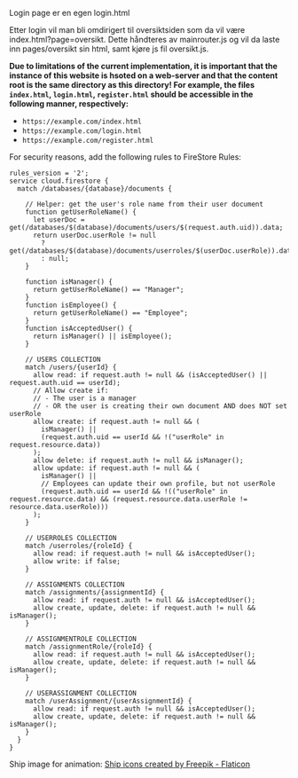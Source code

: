 Login page er en egen login.html

Etter login vil man bli omdirigert til oversiktsiden som da vil være index.html?page=oversikt. Dette håndteres av mainrouter.js og vil da laste inn pages/oversikt sin html, samt kjøre js fil oversikt.js.

**Due to limitations of the current implementation, it is important that the instance of this website is hsoted on a web-server and that the content root is the same directory as this directory! For example, the files `index.html`, `login.html`, `register.html` should be accessible in the following manner, respectively:**

- `https://example.com/index.html`
- `https://example.com/login.html`
- `https://example.com/register.html`


For security reasons, add the following rules to FireStore Rules:
```
rules_version = '2';
service cloud.firestore {
  match /databases/{database}/documents {

    // Helper: get the user's role name from their user document
    function getUserRoleName() {
      let userDoc = get(/databases/$(database)/documents/users/$(request.auth.uid)).data;
      return userDoc.userRole != null
        ? get(/databases/$(database)/documents/userroles/$(userDoc.userRole)).data.name
        : null;
    }

    function isManager() {
      return getUserRoleName() == "Manager";
    }
    function isEmployee() {
      return getUserRoleName() == "Employee";
    }
    function isAcceptedUser() {
      return isManager() || isEmployee();
    }

    // USERS COLLECTION
    match /users/{userId} {
      allow read: if request.auth != null && (isAcceptedUser() || request.auth.uid == userId);
      // Allow create if:
      // - The user is a manager
      // - OR the user is creating their own document AND does NOT set userRole
      allow create: if request.auth != null && (
        isManager() ||
        (request.auth.uid == userId && !("userRole" in request.resource.data))
      );
      allow delete: if request.auth != null && isManager();
      allow update: if request.auth != null && (
        isManager() ||
        // Employees can update their own profile, but not userRole
        (request.auth.uid == userId && !(("userRole" in request.resource.data) && (request.resource.data.userRole != resource.data.userRole)))
      );
    }

    // USERROLES COLLECTION
    match /userroles/{roleId} {
      allow read: if request.auth != null && isAcceptedUser();
      allow write: if false;
    }

    // ASSIGNMENTS COLLECTION
    match /assignments/{assignmentId} {
      allow read: if request.auth != null && isAcceptedUser();
      allow create, update, delete: if request.auth != null && isManager();
    }

    // ASSIGNMENTROLE COLLECTION
    match /assignmentRole/{roleId} {
      allow read: if request.auth != null && isAcceptedUser();
      allow create, update, delete: if request.auth != null && isManager();
    }

    // USERASSIGNMENT COLLECTION
    match /userAssignment/{userAssignmentId} {
      allow read: if request.auth != null && isAcceptedUser();
      allow create, update, delete: if request.auth != null && isManager();
    }
  }
}
```

Ship image for animation:
<a href="https://www.flaticon.com/free-icons/ship" title="ship icons">Ship icons created by Freepik - Flaticon</a>
